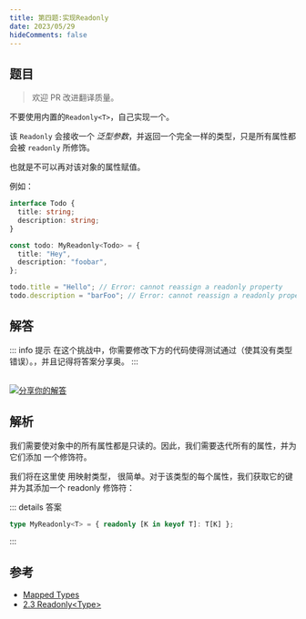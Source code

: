 ```yaml
---
title: 第四题:实现Readonly
date: 2023/05/29
hideComments: false
---
```


## 题目

> 欢迎 PR 改进翻译质量。

不要使用内置的`Readonly<T>`，自己实现一个。

该 `Readonly` 会接收一个 _泛型参数_，并返回一个完全一样的类型，只是所有属性都会被 `readonly` 所修饰。

也就是不可以再对该对象的属性赋值。

例如：

```ts
interface Todo {
  title: string;
  description: string;
}

const todo: MyReadonly<Todo> = {
  title: "Hey",
  description: "foobar",
};

todo.title = "Hello"; // Error: cannot reassign a readonly property
todo.description = "barFoo"; // Error: cannot reassign a readonly property
```

## 解答

::: info 提示
在这个挑战中，你需要修改下方的代码使得测试通过（使其没有类型错误）。，并且记得将答案分享奥。
:::

<CodeBox surl="https://stackblitz.com/edit/typescript-wgcecz?embed=1&file=1.4.Readonly.ts&hideExplorer=1&hideNavigation=1&theme=dark&view=editor" />

<!--info-footer-start--><br> <a href="https://github.com/W-HanYu/FE-Typescript/issues/new?assignees=Ustinian&labels=answer&template=1-4%E5%AE%9E%E7%8E%B0Readonly.md&title=1.4.%E5%AE%9E%E7%8E%B0Readonly" target="_blank"><img src="https://6d78-mxm1923893223-ulteh-1302287111.tcb.qcloud.la/-%E5%88%86%E4%BA%AB%E4%BD%A0%E7%9A%84%E8%A7%A3%E7%AD%94-teal.svg?sign=8bb2a2a3bd2b1cc8f86bfd919d53197e&t=1668143704" alt="分享你的解答"/></a>  <!--info-footer-end-->

## 解析

我们需要使对象中的所有属性都是只读的。因此，我们需要迭代所有的属性，并为它们添加 一个修饰符。

我们将在这里使 用映射类型， 很简单。对于该类型的每个属性，我们获取它的键并为其添加一个 readonly 修饰符：

::: details 答案

```typescript
type MyReadonly<T> = { readonly [K in keyof T]: T[K] };
```

:::

## 参考

- [Mapped Types](https://www.typescriptlang.org/docs/handbook/2/mapped-types.html)
- [2.3 Readonly&lt;Type&gt;](../theme-reco/Advanced-2.md#23-readonlytype)
